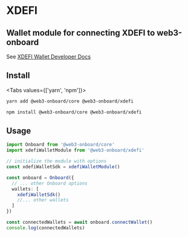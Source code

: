 
# XDEFI

## Wallet module for connecting XDEFI to web3-onboard

See [XDEFI Wallet Developer Docs](https://sdk.xdefi.io/)

## Install

<Tabs values={['yarn', 'npm']}>
<TabPanel value="yarn">

```sh copy
yarn add @web3-onboard/core @web3-onboard/xdefi
```

  </TabPanel>
  <TabPanel value="npm">

```sh copy
npm install @web3-onboard/core @web3-onboard/xdefi
```

  </TabPanel>
</Tabs>


## Usage

```typescript
import Onboard from '@web3-onboard/core'
import xdefiWalletModule from '@web3-onboard/xdefi'

// initialize the module with options
const xdefiWalletSdk = xdefiWalletModule()

const onboard = Onboard({
  // ... other Onboard options
  wallets: [
    xdefiWalletSdk()
    //... other wallets
  ]
})

const connectedWallets = await onboard.connectWallet()
console.log(connectedWallets)
```
